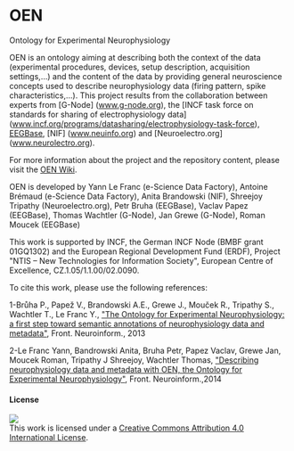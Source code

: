 OEN
===

Ontology for Experimental Neurophysiology

OEN is an ontology aiming at describing both the context of the data (experimental procedures, devices, 
setup description, acquisition settings,…) and the content of the data by providing general 
neuroscience concepts used to describe neurophysiology data (firing pattern, spike characteristics,…).
This project results from the collaboration between experts from [G-Node] (www.g-node.org), the [INCF task force on standards for sharing of electrophysiology data] (www.incf.org/programs/datasharing/electrophysiology-task-force), [EEGBase](eegdatabase.kiv.zcu.cz/home.html), [NIF] (www.neuinfo.org) and [Neuroelectro.org] (www.neurolectro.org).

For more information about the project and the repository content, please visit the [OEN Wiki](https://github.com/G-Node/OEN/wiki).

OEN is developed by Yann Le Franc (e-Science Data Factory), Antoine Brémaud (e-Science Data Factory), 
Anita Brandowski (NIF), Shreejoy Tripathy (Neuroelectro.org), Petr Bruha (EEGBase), Vaclav Papez (EEGBase), 
Thomas Wachtler (G-Node), Jan Grewe (G-Node), Roman Moucek (EEGBase)

This work is supported by INCF, the German INCF Node (BMBF grant 01GQ1302) and the European Regional 
Development Fund (ERDF), Project "NTIS – New Technologies for Information Society", 
European Centre of Excellence, CZ.1.05/1.1.00/02.0090.

To cite this work, please use the following references:

1-Brůha P., Papež V., Brandowski A.E., Grewe J., Mouček R., Tripathy S., Wachtler T., Le Franc Y., 
["The Ontology for Experimental Neurophysiology: a first step toward semantic annotations of neurophysiology 
data and metadata"](http://www.frontiersin.org/10.3389/conf.fninf.2013.09.00026/event_abstract), Front. Neuroinform., 2013

2-Le Franc Yann, Bandrowski Anita, Bruha Petr, Papez Vaclav, Grewe Jan, Moucek Roman, Tripathy J Shreejoy, 
Wachtler Thomas, ["Describing neurophysiology data and metadata with OEN, the Ontology for 
Experimental Neurophysiology"](http://www.frontiersin.org/10.3389/conf.fninf.2014.18.00044/event_abstract), Front. Neuroinform.,2014      

#### License
[<img src="https://licensebuttons.net/l/by/3.0/88x31.png">](http://creativecommons.org/licenses/by/4.0/)  
This work is licensed under a [Creative Commons Attribution 4.0 International License](http://creativecommons.org/licenses/by/4.0/).
